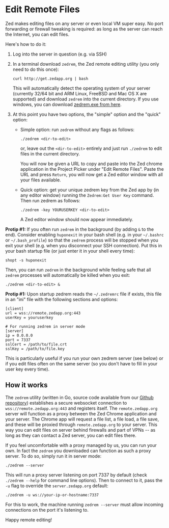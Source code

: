 Edit Remote Files
=================

Zed makes editing files on any server or even local VM super easy. No port forwarding or firewall tweaking is required: as long as the server can reach the Internet, you can edit files.

Here's how to do it:

1.  Log into the server in question (e.g. via SSH)
2.  In a terminal download `zedrem`, the Zed remote editing utility (you only need to do this once):

        curl http://get.zedapp.org | bash


    This will automatically detect the operating system of your server (currently 32/64 bit and ARM Linux, FreeBSD and Mac OS X are supported) and download `zedrem` into the current directory. If you use windows, you can download [zedrem.exe from here][1].

3.  At this point you have two options, the "simple" option and the "quick" option:

    *   Simple option: run `zedrem` without any flags as follows:

            ./zedrem <dir-to-edit>


        or, leave out the `<dir-to-edit>` entirely and just run `./zedrem` to edit files in the current directory.

        You will now be given a URL to copy and paste into the Zed chrome application in the Project Picker under "Edit Remote Files". Paste the URL and press `Return`, you will now get a Zed editor window with all your files available.

    *   Quick option: get your unique zedrem key from the Zed app by (in any editor window) running the `Zedrem:Get User Key` command. Then run zedrem as follows:

            ./zedrem -key YOURUSERKEY <dir-to-edit>


        A Zed editor window should now appear immediately.

**Protip #1:** If you often run `zedrem` in the background (by adding `&` to the end). Consider enabling `huponexit` in your bash shell (e.g. in your `~/.bashrc` or `~/.bash_profile`) so that the `zedrem` process will be stopped when you exit your shell (e.g. when you disconnect your SSH connection). Put this in your bash startup file (or just enter it in your shell every time):

    shopt -s huponexit


Then, you can run `zedrem` in the background while feeling safe that all `zedrem` processes will automatically be killed when you exit:

    ./zedrem <dir-to-edit> &


**Protip #1:** Upon startup zedrem reads the `~/.zedremrc` file if exists, this file in an "ini" file with the following sections and options:

    [client]
    url = wss://remote.zedapp.org:443
    userKey = youruserkey

    # For running zedrem in server mode
    [server]
    ip = 0.0.0.0
    port = 7337
    sslCert = /path/to/file.crt
    sslKey = /path/to/file.key


This is particularly useful if you run your own zedrem server (see below) or if you edit files often on the same server (so you don't have to fill in your user key every time).

## How it works

The `zedrem` utility (written in Go, source code available from our [Github repository][2]) establishes a secure websocket connection to `wss://remote.zedapp.org:443` and registers itself. The `remote.zedapp.org` server will function as a proxy between the Zed Chrome application and your server. The Chrome app will request a file list, a file load, a file save, and these will be proxied through `remote.zedapp.org` to your server. This way you can edit files on server behind firewalls and part of VPNs -- as long as they can contact a Zed server, you can edit files there.

If you feel uncomfortable with a proxy managed by us, you can run your own. In fact the `zedrem` you downloaded can function as such a proxy server. To do so, simply run it in server mode:

    ./zedrem --server


This will run a proxy server listening on port 7337 by default (check `./zedrem --help` for command line options). Then to connect to it, pass the `-u` flag to override the `server.zedapp.org` default:

    ./zedrem -u ws://your-ip-or-hostname:7337


For this to work, the machine running `zedrem --server` must allow incoming connections on the port it's listening to.

Happy remote editing!

 [1]: http://get.zedapp.org/zedrem.exe
 [2]: https://github.com/zedapp/zedrem
